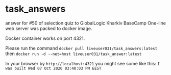 # task_answers
answer for #50 of selection quiz to GlobalLogic Kharkiv BaseCamp
One-line web server was packed to docker image.

Docker container works on port 4321.

Please run the command `docker pull liveuser031/task_answers:latest`
then `docker run -d --net=host liveuser031/task_answer:latest`

In your browser by `http://localhost:4321` you might see some like this:
`I was built Wed 07 Oct 2020 03:40:03 PM EEST`
